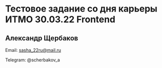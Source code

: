 # Тестовое задание со дня карьеры ИТМО 30.03.22 Frontend
## Александр Щербаков
Email: sasha_22ru@mail.ru

Telegram: @scherbakov_a
